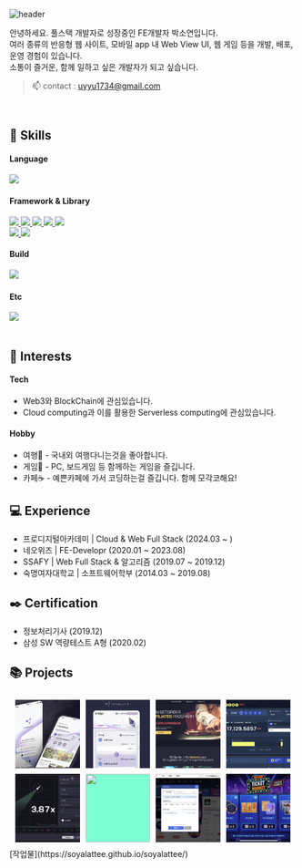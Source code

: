 ![header](https://capsule-render.vercel.app/api?type=wave&color=e0ffff&height=300&section=header&text=FE%20개발자,%20박소연입니다&fontSize=50)
<!-- # FE 개발자, 박소연입니다 -->

안녕하세요. 풀스택 개발자로 성장중인 FE개발자 박소연입니다.  
여러 종류의 반응형 웹 사이트, 모바일 app 내 Web View UI, 웹 게임 등을 개발, 배포, 운영 경험이 있습니다.  
소통이 즐거운, 함께 일하고 싶은 개발자가 되고 싶습니다.

> 📫 contact : uyyu1734@gmail.com

<br/>
<h2>🌱 Skills</h2>
<div>
  <h4> Language </h4>
  <a href="https://skillicons.dev">
    <img src="https://skillicons.dev/icons?i=html,css,sass,js,ts" />
  </a>
</div>  
<div>
  <h4>Framework & Library </h4>
  <a href="https://skillicons.dev">
    <img src="https://img.shields.io/badge/React-61DAFB?style=flat&logo=react&logoColor=white"/>
    <img src="https://img.shields.io/badge/React Native-61DAFB?style=flat&logo=react&logoColor=white"/>
    <img src="https://img.shields.io/badge/jQuery-0769AD?style=flat&logo=jQuery&logoColor=white"/>
    <img src="https://img.shields.io/badge/i18next-26A69A?style=flat&logo=i18next&logoColor=white"/>
    <img src="https://img.shields.io/badge/Web3.js-F16822?style=flat&logo=web3dotjs&logoColor=white"/>
    <br/>
    <img src="https://img.shields.io/badge/Astro.js-bc52ee?style=flat&logo=astro&logoColor=white"/>
    <img src="https://img.shields.io/badge/Socket.io-010101?style=flat&logo=socketdotio&logoColor=white"/>
  </a>
</div>  
<div>
  <h4>Build</h4>
  <a href="https://skillicons.dev">
    <img src="https://skillicons.dev/icons?i=vite" />
  </a>
</div>
<div>
  <h4>Etc</h4>
  <a href="https://skillicons.dev">
    <img src="https://skillicons.dev/icons?i=figma,photoshop,aws,gcp" />
  </a>
</div>
<br/>
<h2>🤩 Interests</h2>
<div>
 <h4>Tech</h4>
 <ul>
  <li>Web3와 BlockChain에 관심있습니다. </li>
  <li>Cloud computing과 이를 활용한 Serverless computing에 관심있습니다. </li>
 </ul>
</div>
<div>
 <h4>Hobby</h4>
 <ul>
  <li>여행🌴 - 국내외 여행다니는것을 좋아합니다. </li>
  <li>게임🥊 - PC, 보드게임 등 함께하는 게임을 즐깁니다.</li>
   <li>카페☕️ - 예쁜카페에 가서 코딩하는걸 즐깁니다. 함께 모각코해요!</li>
 </ul>
</div>

## 💻 Experience

- 프로디지털아카데미 | Cloud & Web Full Stack (2024.03 ~ )
- 네오위즈 | FE-Developr (2020.01 ~ 2023.08)
- SSAFY | Web Full Stack & 알고리즘 (2019.07 ~ 2019.12)
- 숙명여자대학교 | 소프트웨어학부 (2014.03 ~ 2019.08)

## ✒️ Certification

- 정보처리기사 (2019.12)
- 삼성 SW 역량테스트 A형 (2020.02)

## 📚 Projects
<div>
<link href="https://cdnjs.cloudflare.com/ajax/libs/github-markdown-css/5.1.0/github-markdown.css" rel="stylesheet"/>
    <div class="project-list">
      <div class="prjectItem">
        <div class="img-box">
          <img alt="" src="./public/intellaX.png" />
        </div>
      </div>
      <div class="prjectItem">
        <div class="img-box">
          <img alt="" src="./public/bridge.png" />
        </div>
      </div>
      <div class="prjectItem">
        <div class="img-box">
          <img alt="" src="./public/betspider.png" />
        </div>
      </div>
      <div class="prjectItem">
        <div class="img-box">
          <img alt="" src="./public/lottery.png" />
        </div>
      </div>
      <div class="prjectItem">
        <div class="img-box">
          <img alt="" src="./public/moon.png" />
        </div>
      </div>
      <div class="prjectItem">
        <div class="img-box">
          <img alt="" src="./public/neowiz.png" />
        </div>
      </div>
      <div class="prjectItem">
        <div class="img-box">
          <img alt="" src="./public/pmang.png" />
        </div>
      </div>
      <div class="prjectItem">
        <div class="img-box">
          <img alt="" src="./public/migration.png" />
        </div>
      </div>
    </div>

<style>
    .project-list {
      display: grid;
      width: 100%;
      box-sizing: border-box;
      min-width: 200px;
      max-width: 980px;
      margin: 0 auto;
      padding: 10px;
      grid-template-columns: repeat(4, minmax(0, 1fr));
      grid-column-gap: 10px;
      grid-row-gap: 10px;
      grid-auto-rows: min-content;
    }
    .prjectItem{
      align-items: center;
      background-color: #7fffd4;
      display: flex;
      flex-direction: column;
      height: 120px;
      justify-content: center;
      max-width: 860px;
      overflow: hidden;
      position: relative;
      text-decoration-line: none;
    }
    .img-box{
      background-repeat: no-repeat;
      position: absolute;
      width:100%;
      height: 100%;
    }
    .ProjectItem:hover > .img-box {
      filter: brightness(0.2);
      width: 105%;
      height: 105%;
      transition: all 0.5s;
    }

    .img-box > img{
      width:100%;
      height: 100%;
      object-fit: cover;
      transition: all .4s ease;
    }
  .project-list > .item{
    background-color:#d2d2d2;
   
    overflow:hidden;
    border-radius: 8px 8px 8px 8px;
  }
  .project-list > img{
    object-fit: cover;
    width: 100%;
    height:100%;
  }
    @media (max-width: 767px) {
        .project-list {
            padding: 5px;
            grid-template-columns: repeat(2, minmax(0, 1fr));
        }
        .item{
          width: 100%;
        }
    }
</style>

</div>
[작업물](https://soyalattee.github.io/soyalattee/)

